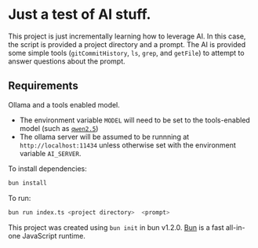 # Just a test of AI stuff.

This project is just incrementally learning how to leverage AI.  In this case, the script is provided a project directory and a prompt.  The AI is provided some simple tools (`gitCommitHistory`, `ls`, `grep`, and `getFile`) to attempt to answer questions about the prompt.

## Requirements

Ollama and a tools enabled model.

- The environment variable `MODEL` will need to be set to the tools-enabled model (such as [`qwen2.5`](https://ollama.com/library/qwen2.5))
- The ollama server will be assumed to be runnning at `http://localhost:11434` unless otherwise set with the environment variable `AI_SERVER`.

To install dependencies:

```bash
bun install
```

To run:

```bash
bun run index.ts <project directory>  <prompt>
```


This project was created using `bun init` in bun v1.2.0. [Bun](https://bun.sh) is a fast all-in-one JavaScript runtime.
